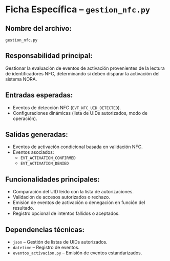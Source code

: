 # Ficha Específica – `gestion_nfc.py`

## Nombre del archivo:
`gestion_nfc.py`

## Responsabilidad principal:
Gestionar la evaluación de eventos de activación provenientes de la lectura de identificadores NFC, determinando si deben disparar la activación del sistema NORA.

## Entradas esperadas:
- Eventos de detección NFC (`EVT_NFC_UID_DETECTED`).
- Configuraciones dinámicas (lista de UIDs autorizados, modo de operación).

## Salidas generadas:
- Eventos de activación condicional basada en validación NFC.
- Eventos asociados:
  - `EVT_ACTIVATION_CONFIRMED`
  - `EVT_ACTIVATION_DENIED`

## Funcionalidades principales:
- Comparación del UID leído con la lista de autorizaciones.
- Validación de accesos autorizados o rechazo.
- Emisión de eventos de activación o denegación en función del resultado.
- Registro opcional de intentos fallidos o aceptados.

## Dependencias técnicas:
- `json` – Gestión de listas de UIDs autorizados.
- `datetime` – Registro de eventos.
- `eventos_activacion.py` – Emisión de eventos estandarizados.

